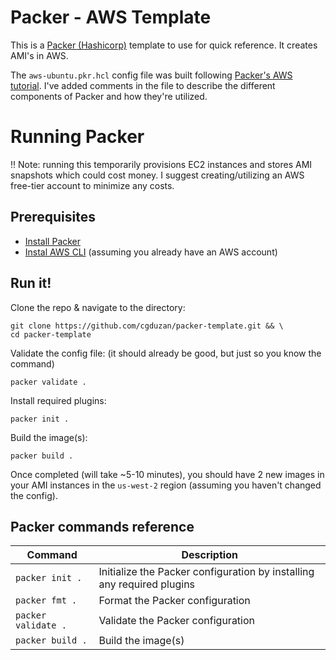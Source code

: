 # Packer - AWS Template
This is a [Packer (Hashicorp)](https://developer.hashicorp.com/packer) template to use for quick reference. It creates AMI's in AWS.

The `aws-ubuntu.pkr.hcl` config file was built following [Packer's AWS tutorial](https://developer.hashicorp.com/packer/tutorials/aws-get-started/get-started-install-cli). I've added comments in the file to describe the different components of Packer and how they're utilized.

# Running Packer
‼️ Note: running this temporarily provisions EC2 instances and stores AMI snapshots which could cost money. I suggest creating/utilizing an AWS free-tier account to minimize any costs.

## Prerequisites
- [Install Packer](https://developer.hashicorp.com/packer/tutorials/aws-get-started/get-started-install-cli#installing-packer)
- [Instal AWS CLI](https://docs.aws.amazon.com/cli/latest/userguide/getting-started-install.html) (assuming you already have an AWS account)

## Run it!
Clone the repo & navigate to the directory:
```
git clone https://github.com/cgduzan/packer-template.git && \
cd packer-template
```
Validate the config file: (it should already be good, but just so you know the command)
```
packer validate .
```
Install required plugins:
```
packer init .
```
Build the image(s):
```
packer build .
```

Once completed (will take ~5-10 minutes), you should have 2 new images in your AMI instances in the `us-west-2` region (assuming you haven't changed the config).

## Packer commands reference

| Command | Description |
| --- | --- |
| `packer init .` | Initialize the Packer configuration by installing any required plugins |
| `packer fmt .` | Format the Packer configuration |
| `packer validate .` | Validate the Packer configuration |
| `packer build .` | Build the image(s) |
